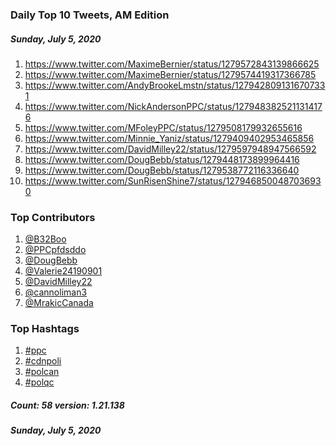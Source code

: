 ### Daily Top 10 Tweets, AM Edition
##### Sunday, July 5, 2020
 1) https://www.twitter.com/MaximeBernier/status/1279572843139866625
 2) https://www.twitter.com/MaximeBernier/status/1279574419317366785
 3) https://www.twitter.com/AndyBrookeLmstn/status/1279428091316707331
 4) https://www.twitter.com/NickAndersonPPC/status/1279483825211314176
 5) https://www.twitter.com/MFoleyPPC/status/1279508179932655616
 6) https://www.twitter.com/Minnie_Yaniz/status/1279409402953465856
 7) https://www.twitter.com/DavidMilley22/status/1279597948947566592
 8) https://www.twitter.com/DougBebb/status/1279448173899964416
 9) https://www.twitter.com/DougBebb/status/1279538772116336640
10) https://www.twitter.com/SunRisenShine7/status/1279468500487036930

### Top Contributors
  1) [@B32Boo](https://www.twitter.com/B32Boo)
  2) [@PPCpfdsddo](https://www.twitter.com/PPCpfdsddo)
  3) [@DougBebb](https://www.twitter.com/DougBebb)
  4) [@Valerie24190901](https://www.twitter.com/Valerie24190901)
  5) [@DavidMilley22](https://www.twitter.com/DavidMilley22)
  6) [@cannoliman3](https://www.twitter.com/cannoliman3)
  7) [@MrakicCanada](https://www.twitter.com/MrakicCanada)


### Top Hashtags

  1) [#ppc](https://www.twitter.com/hashtag/ppc)
  2) [#cdnpoli](https://www.twitter.com/hashtag/cdnpoli)
  3) [#polcan](https://www.twitter.com/hashtag/polcan)
  4) [#polqc](https://www.twitter.com/hashtag/polqc)

##### Count: 58	version: 1.21.138
##### Sunday, July 5, 2020

